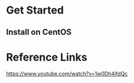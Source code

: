 # Get Started

## Install on CentOS

# Reference Links

https://www.youtube.com/watch?v=1w0Dh4jfdQc
